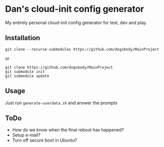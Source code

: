 # Dan's cloud-init config generator

My entirely personal cloud-init config generator for test, dev and play.

## Installation

    git clone --recurse-submodules https://github.com/dogsbody/MainProject

or 

    git clone https://github.com/dogsbody/MainProject
    git submodule init
    git submodule update


## Usage

Just run `generate-userdata.sh` and answer the prompts


## ToDo
* How do we know when the final reboot has happened?
* Setup e-mail?
* Turn off secure boot in Ubuntu?


